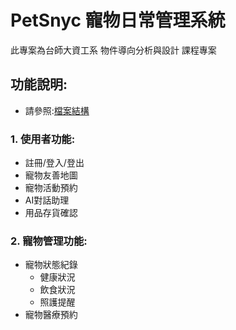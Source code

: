 # PetSnyc 寵物日常管理系統
此專案為台師大資工系 物件導向分析與設計 課程專案

## 功能說明:
- 請參照:[檔案結構](https://github.com/NTNU-OOAD-Project/Pet-Management-System/blob/main/file%20structure.txt)
###  1. 使用者功能:
- 註冊/登入/登出
- 寵物友善地圖
- 寵物活動預約
- AI對話助理
- 用品存貨確認
###  2. 寵物管理功能:
- 寵物狀態紀錄
  - 健康狀況
  - 飲食狀況
  - 照護提醒
- 寵物醫療預約
